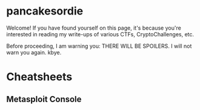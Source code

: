 # pancakesordie

Welcome! If you have found yourself on this page, it's because you're interested in reading my write-ups of various CTFs, CryptoChallenges, etc.

Before proceeding, I am warning you: THERE WILL BE SPOILERS. I will not warn you again. kbye. 

# Cheatsheets

## Metasploit Console
